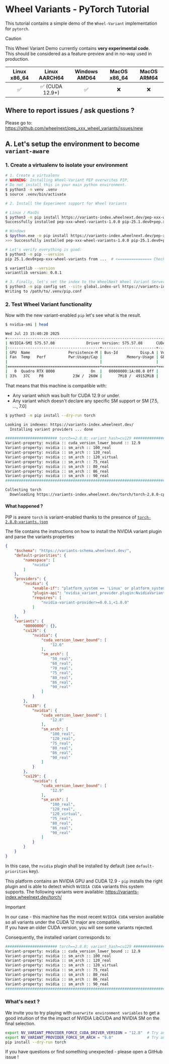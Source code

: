 # Wheel Variants - PyTorch Tutorial

This tutorial contains a simple demo of the `Wheel-Variant` implementation for `pytorch`.

> [!CAUTION]  
> This Wheel Variant Demo currently contains **very experimental code**.<br>
> This should be considered as a feature-preview and in no-way used in production.

| Linux x86_64 | Linux AARCH64    | Windows AMD64 | MacOS x86_64 | MacOS ARM64 |
| :----------: | :--------------: | :-----------: | :----------: | :---------: |
|  ✅          |  ✅ (CUDA 12.9+) | ✅            |  ❌          |  ❌          |

## Where to report issues / ask questions ?

Please go to: https://github.com/wheelnext/pep_xxx_wheel_variants/issues/new 

## A. Let's setup the environment to become `variant-aware`

### 1. Create a virtualenv to isolate your environment

```bash
# 1. Create a virtualenv
# WARNING: Installing Wheel-Variant PEP overwrites PIP.
# Do not install this in your main python environment.
$ python3 -m venv .venv
$ source .venv/bin/activate

# 2. Install the Experiment support for Wheel Variants

# Linux / MacOs
$ python3 -m pip install https://variants-index.wheelnext.dev/pep-xxx-wheel-variants/pep_xxx_wheel_variants-1.0.0-py2.py3-none-any.whl
Successfully installed pep-xxx-wheel-variants-1.0.0 pip-25.1.dev0+pep.xxx.wheel.variants variantlib-0.0.1  # and some extra stuff

# Windows
$ $python.exe -m pip install https://variants-index.wheelnext.dev/pep-xxx-wheel-variants/pep_xxx_wheel_variants-1.0.0-py2.py3-none-any.whl
>>> Successfully installed pep-xxx-wheel-variants-1.0.0 pip-25.1.dev0+pep.xxx.wheel.variants variantlib-0.0.1  # and some extra stuff

# Let's verify everything is good:
$ python3 -m pip --version
pip 25.1.dev0+pep-xxx-wheel-variants from ...  # <=============== Check you can see `+pep-xxx-wheel-variants`

$ variantlib --version
variantlib version: 0.0.1

# 3. Finally, let's set the index to the WheelNext Wheel Variant Server
$ python3 -m pip config set --site global.index-url https://variants-index.wheelnext.dev/
Writing to /path/to/.venv/pip.conf
```

### 2. Test Wheel Variant functionality

Now with the new variant-enabled `pip` let's see what is the result.

```bash
$ nvidia-smi | head

Wed Jul 23 15:40:20 2025       
+-----------------------------------------------------------------------------------------+
| NVIDIA-SMI 575.57.08              Driver Version: 575.57.08      CUDA Version: 12.9     |
|-----------------------------------------+------------------------+----------------------+
| GPU  Name                 Persistence-M | Bus-Id          Disp.A | Volatile Uncorr. ECC |
| Fan  Temp   Perf          Pwr:Usage/Cap |           Memory-Usage | GPU-Util  Compute M. |
|                                         |                        |               MIG M. |
|=========================================+========================+======================|
|   0  Quadro RTX 8000                On  |   00000000:1A:00.0 Off |                  Off |
| 33%   37C    P8             23W /  260W |       7MiB /  49152MiB |      0%      Default |
```

That means that this machine is compatible with:
- Any variant which was built for CUDA 12.9 or under.
- Any variant which doesn't declare any specific SM support or SM [7.5, ..., 7.0] 

```bash
$ python3 -m pip install --dry-run torch

Looking in indexes: https://variants-index.wheelnext.dev/
  Installing variant providers ... done

####################### torch==2.8.0; variant_hash=cu129 #######################
Variant-property: nvidia :: cuda_version_lower_bound :: 12.9
Variant-property: nvidia :: sm_arch :: 100_real
Variant-property: nvidia :: sm_arch :: 120_real
Variant-property: nvidia :: sm_arch :: 120_virtual
Variant-property: nvidia :: sm_arch :: 75_real
Variant-property: nvidia :: sm_arch :: 80_real
Variant-property: nvidia :: sm_arch :: 86_real
Variant-property: nvidia :: sm_arch :: 90_real
################################################################################

Collecting torch
  Downloading https://variants-index.wheelnext.dev/torch/torch-2.8.0-cp313-cp313-manylinux_2_28_x86_64-cu129.whl (1239.3 MB)
```

#### What happened ?

PIP is aware `torch` is variant-enabled thanks to the presence of [`torch-2.8.0-variants.json`](https://variants-index.wheelnext.dev/torch/torch-2.8.0-variants.json)

The file contains the instructions on how to install the NVIDIA variant plugin and parse the variants properties

```json
{
    "$schema": "https://variants-schema.wheelnext.dev/",
    "default-priorities": {
        "namespace": [
            "nvidia"
        ]
    },
    "providers": {
        "nvidia": {
            "enable-if": "platform_system == 'Linux' or platform_system == 'Windows'",
            "plugin-api": "nvidia_variant_provider.plugin:NvidiaVariantPlugin",
            "requires": [
                "nvidia-variant-provider>=0.0.1,<1.0.0"
            ]
        }
    },
    "variants": {
        "00000000": {},
        "cu126": {
            "nvidia": {
                "cuda_version_lower_bound": [
                    "12.6"
                ],
                "sm_arch": [
                    "50_real",
                    "60_real",
                    "70_real",
                    "75_real",
                    "80_real",
                    "86_real",
                    "90_real"
                ]
            }
        },
        "cu128": {
            "nvidia": {
                "cuda_version_lower_bound": [
                    "12.8"
                ],
                "sm_arch": [
                    "100_real",
                    "120_real",
                    "75_real",
                    "80_real",
                    "86_real",
                    "90_real"
                ]
            }
        },
        "cu129": {
            "nvidia": {
                "cuda_version_lower_bound": [
                    "12.9"
                ],
                "sm_arch": [
                    "100_real",
                    "120_real",
                    "120_virtual",
                    "75_real",
                    "80_real",
                    "86_real",
                    "90_real"
                ]
            }
        }
    }
}
```

In this case, the `nvidia` plugin shall be installed by default (see `default-priorities` key).

This platform contains an NVIDIA GPU and CUDA 12.9 - `pip` installs the right plugin and is able to detect which `NVIDIA CUDA` variants this system supports.
The following variants were available: https://variants-index.wheelnext.dev/torch/

> [!IMPORTANT] 
> In our case - this machine has the most recent `NVIDIA CUDA` version available so all variants under the CUDA 12 major are compatible.<br>
> If you have an older CUDA version, you will see some variants rejected.

Consequently, the installed variant corresponds to:

```bash
####################### torch==2.8.0; variant_hash=cu129 #######################
Variant-property: nvidia :: cuda_version_lower_bound :: 12.9
Variant-property: nvidia :: sm_arch :: 100_real
Variant-property: nvidia :: sm_arch :: 120_real
Variant-property: nvidia :: sm_arch :: 120_virtual
Variant-property: nvidia :: sm_arch :: 75_real
Variant-property: nvidia :: sm_arch :: 80_real
Variant-property: nvidia :: sm_arch :: 86_real
Variant-property: nvidia :: sm_arch :: 90_real
################################################################################
```

### What's next ?

We invite you to try playing with `overwrite environment variables` to get a good intuition of the the impact of NVIDIA LibCUDA and NVIDIA SM on the final selection.

```bash
export NV_VARIANT_PROVIDER_FORCE_CUDA_DRIVER_VERSION = "12.8"  # Try any of the following: ["12.5", "12.6", "12.8", "12.9", "13.0"]
export NV_VARIANT_PROVIDER_FORCE_SM_ARCH = "9.0"               # Try any of the following: ["4.0", "5.0", "7.5", "9.0", "10.0", "12.0"]
pip install --dry-run torch 
```

If you have questions or find something unexpected - please open a GitHub issue !
